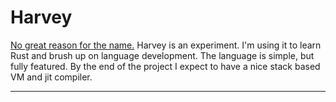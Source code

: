 Harvey
============

<a href="https://www.youtube.com/watch?v=coF-opzhXuc">
No great reason for the name.</a> Harvey is an experiment. I'm using it to learn Rust and brush up on
language development. The language is simple, but fully featured. By the end of the project I expect to
have a nice stack based VM and jit compiler.

---
